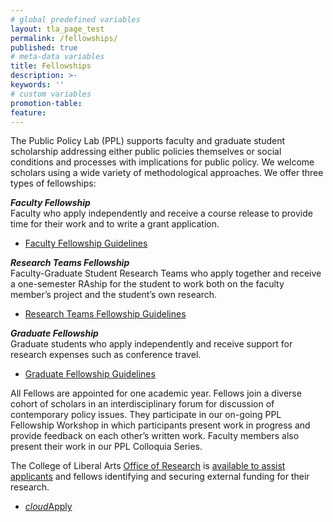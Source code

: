 ```yaml
---
# global predefined variables
layout: tla_page_test
permalink: /fellowships/
published: true
# meta-data variables
title: Fellowships
description: >-
keywords: ''
# custom variables
promotion-table: 
feature: 
---
```

The Public Policy Lab (PPL) supports faculty and graduate student scholarship addressing either public policies themselves or social conditions and processes with implications for public policy. We welcome scholars using a wide variety of methodological approaches. We offer three types of fellowships:

**_Faculty Fellowship_**<br>
Faculty who apply independently and receive a course release to provide time for their work and to write a grant application.

- [Faculty Fellowship Guidelines](https://liberalarts.temple.edu/sites/liberalarts/files/21-22%20Faculty%20Fellowships.pdf)

**_Research Teams Fellowship_**<br>
Faculty-Graduate Student Research Teams who apply together and receive a one-semester RAship for the student to work both on the faculty member’s project and the student’s own research.

- [Research Teams Fellowship Guidelines](https://liberalarts.temple.edu/sites/liberalarts/files/21-22%20Research%20Team%20Fellowships.pdf)

**_Graduate Fellowship_**<br>
Graduate students who apply independently and receive support for research expenses such as conference travel.

- [Graduate Fellowship Guidelines](https://liberalarts.temple.edu/sites/liberalarts/files/21-22%20Graduate%20Fellowships.pdf)

All Fellows are appointed for one academic year. Fellows join a diverse cohort of scholars in an interdisciplinary forum for discussion of contemporary policy issues. They participate in our on-going PPL Fellowship Workshop in which participants present work in progress and provide feedback on each other’s written work. Faculty members also present their work in our PPL Colloquia Series.

The College of Liberal Arts [Office of Research](https://liberalarts.temple.edu/research) is [available to assist applicants](https://www.cla.temple.edu/public-policy-lab/media/CLA-Grant-Support-Services.pdf) and fellows identifying and securing external funding for their research.

- <a class="waves-effect waves-light btn-large" href="https://forms.gle/UdJKVKdqvZ6iGqkZ6"><i class="material-icons left">cloud</i>Apply</a>
